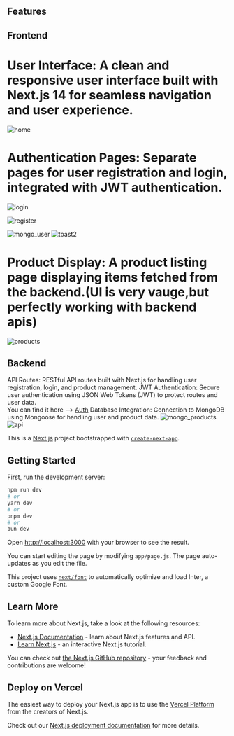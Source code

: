 ## Features

## Frontend

# User Interface: A clean and responsive user interface built with Next.js 14 for seamless navigation and user experience.

![home](https://github.com/AdityaB1152/infras/assets/83021173/05528ab2-ed43-4807-98e8-e66974bfeb25)

# Authentication Pages: Separate pages for user registration and login, integrated with JWT authentication.

![login](https://github.com/AdityaB1152/infras/assets/83021173/3da278da-3a24-4717-9464-ff7f2e8fdc82)

![register](https://github.com/AdityaB1152/infras/assets/83021173/5569bb0d-8aba-4d21-b451-33a67eaad2c4)

![mongo_user](https://github.com/AdityaB1152/infras/assets/83021173/3bf0637d-2d67-4bcb-bbba-203f6342527f)
![toast2](https://github.com/AdityaB1152/infras/assets/83021173/cd4d65de-7d13-4a0b-94eb-bd4ed7269d99)


# Product Display: A product listing page displaying items fetched from the backend.(UI is very vauge,but perfectly working with backend apis)

![products](https://github.com/AdityaB1152/infras/assets/83021173/d4ab3764-64e6-4085-bac0-c1c504f366b1)

## Backend
API Routes: RESTful API routes built with Next.js for handling user registration, login, and product management.
JWT Authentication: Secure user authentication using JSON Web Tokens (JWT) to protect routes and user data.  
You can find it here --> [Auth](https://github.com/AdityaB1152/infras/blob/main/src/pages/api/auth/%5B...nextauth%5D.js)
Database Integration: Connection to MongoDB using Mongoose for handling user and product data.
![mongo_products](https://github.com/AdityaB1152/infras/assets/83021173/e6f59cef-46bd-4780-bf1f-836dd249204e)
![api](https://github.com/AdityaB1152/infras/assets/83021173/9ebc5c5d-b915-44b0-8a0f-2d03c40869ae)


This is a [Next.js](https://nextjs.org/) project bootstrapped with [`create-next-app`](https://github.com/vercel/next.js/tree/canary/packages/create-next-app).

## Getting Started

First, run the development server:

```bash
npm run dev
# or
yarn dev
# or
pnpm dev
# or
bun dev
```

Open [http://localhost:3000](http://localhost:3000) with your browser to see the result.

You can start editing the page by modifying `app/page.js`. The page auto-updates as you edit the file.

This project uses [`next/font`](https://nextjs.org/docs/basic-features/font-optimization) to automatically optimize and load Inter, a custom Google Font.

## Learn More

To learn more about Next.js, take a look at the following resources:

- [Next.js Documentation](https://nextjs.org/docs) - learn about Next.js features and API.
- [Learn Next.js](https://nextjs.org/learn) - an interactive Next.js tutorial.

You can check out [the Next.js GitHub repository](https://github.com/vercel/next.js/) - your feedback and contributions are welcome!

## Deploy on Vercel

The easiest way to deploy your Next.js app is to use the [Vercel Platform](https://vercel.com/new?utm_medium=default-template&filter=next.js&utm_source=create-next-app&utm_campaign=create-next-app-readme) from the creators of Next.js.

Check out our [Next.js deployment documentation](https://nextjs.org/docs/deployment) for more details.
